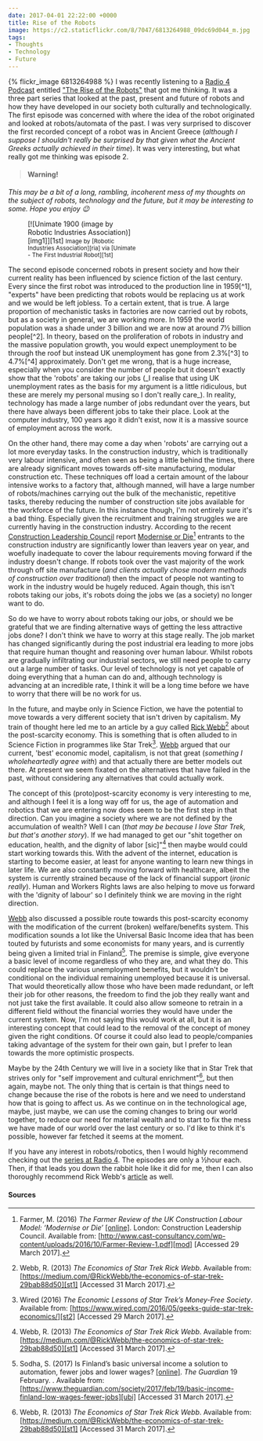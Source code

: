 ```yaml
---
date: 2017-04-01 22:22:00 +0000
title: Rise of the Robots
image: https://c2.staticflickr.com/8/7047/6813264988_09dc69d044_m.jpg
tags:
- Thoughts
- Technology
- Future
---
```


{% flickr_image 6813264988 %}
I was recently listening to a [Radio 4 Podcast][r4] entitled ["The Rise of the
Robots"][ror] that got me thinking. It was a three part series that looked at
the past, present and future of robots and how they have developed in our
society both culturally and technologically. The first episode was concerned
with where the idea of the robot originated and looked at robots/automata of
the past. I was very surprised to discover the first recorded concept of a robot
was in Ancient Greece (_although I suppose I shouldn't really be surprised by
that given what the Ancient Greeks actually achieved in their time_). It was
very interesting, but what really got me thinking was episode 2.

> #### Warning!
  _This may be a bit of a long, rambling, incoherent mess of my thoughts on the
  subject of robots, technology and the future, but it may be interesting to 
  some. Hope you enjoy :wink:_

<figure class='flickr image alignright' style='width: 225px;' markdown='1'>
[![Unimate 1900 (image by Robotic Industries Association)][img1]][1st]
<small class='aligncentre' markdown='1'>Image by [Robotic Industries 
  Association][ria] via [Unimate - The First Industrial Robot][1st]</small>
</figure>
The second episode concerned robots in present society and how their current
reality has been influenced by science fiction of the last century. Every since
the first robot was introduced to the production line in 1959[^1], "experts"
have been predicting that robots would be replacing us at work and we would be
left jobless. To a certain extent, that is true. A large proportion of
mechanistic tasks in factories are now carried out by robots, but as a society
in general, we are working more. In 1959 the world population was a shade under
3 billion and we are now at around 7&frac12; billion people[^2]. In theory,
based on the proliferation of robots in industry and the massive population
growth, you would expect unemployment to be through the roof but instead UK
unemployment has gone from 2.3%[^3] to 4.7%[^4] approximately. Don't get me
wrong, that is a huge increase, especially when you consider the number of
people but it doesn't exactly show that the 'robots' are taking our jobs (_I
realise that using UK unemployment rates as the basis for my argument is a
little ridiculous, but these are merely my personal musing so I don't really
care_). In reality, technology has made a large number of jobs redundant over
the years, but there have always been different jobs to take their place. Look
at the computer industry, 100 years ago it didn't exist, now it is a massive
source of employment across the work.

On the other hand, there may come a day when 'robots' are carrying out a lot
more everyday tasks. In the construction industry, which is traditionally very
labour intensive, and often seen as being a little behind the times, there are
already significant moves towards off-site manufacturing, modular construction
etc. These techniques off load a certain amount of the labour intensive works to
a factory that, although manned, will have a large number of robots/machines
carrying out the bulk of the mechanistic, repetitive tasks, thereby reducing the
number of construction site jobs available for the workforce of the future. In
this instance though, I'm not entirely sure it's a bad thing. Especially given
the recruitment and training struggles we are currently having in the
construction industry. According to the recent [Construction Leadership
Council][clc] report [Modernise or Die][mod][^5] entrants to the construction
industry are significantly lower than leavers year on year, and woefully
inadequate to cover the labour requirements moving forward if the industry
doesn't change. If robots took over the vast majority of the work through off
site manufacture (_and clients actually chose modern methods of construction
over traditional_) then the impact of people not wanting to work in the industry
would be hugely reduced. Again though, this isn't robots taking our jobs, it's 
robots doing the jobs we (as a society) no longer want to do.

So do we have to worry about robots taking our jobs, or should we be grateful
that we are finding alternative ways of getting the less attractive jobs done?
I don't think we have to worry at this stage really. The job market has changed
significantly during the post industrial era leading to more jobs that require
human thought and reasoning over human labour. Whilst robots are gradually
infiltrating our industrial sectors, we still need people to carry out a large
number of tasks. Our level of technology is not yet capable of doing everything
that a human can do and, although technology is advancing at an incredible rate,
I think it will be a long time before we have to worry that there will be no
work for us.

In the future, and maybe only in Science Fiction, we have the potential to move
towards a very different society that isn't driven by capitalism. My train of 
thought here led me to an article by a guy called [Rick Webb][st1][^6] about the
post-scarcity economy.  This is something that is often alluded to in Science
Fiction in programmes like Star Trek[^7]. [Webb][st1] argued that our current,
'best' economic model, capitalism, is not that great (_something I
wholeheartedly agree with_) and that actually there are better models out there.
At present we seem fixated on the alternatives that have failed in the past,
without considering any alternatives that could actually work.

The concept of this (proto)post-scarcity economy is very interesting to me, and
although I feel it is a long way off for us, the age of automation and robotics
that we are entering now does seem to be the first step in that direction. Can
you imagine a society where we are not defined by the accumulation of wealth?
Well I can (_that may be because I love Star Trek, but that's another story_).
If we had managed to get our "shit together on education, health, and the
dignity of labor [sic]"[^6] then maybe would could start working towards this.
With the advent of the internet, education is starting to become easier, at
least for anyone wanting to learn new things in later life. We are also
constantly moving forward with healthcare, albeit the system is currently
strained because of the lack of financial support (_ironic really_). Human and
Workers Rights laws are also helping to move us forward with the 'dignity of
labour' so I definitely think we are moving in the right direction.

[Webb][st1] also discussed a possible route towards this post-scarcity economy
with the modification of the current (broken) welfare/benefits system. This
modification sounds a lot like the Universal Basic Income idea that has been 
touted by futurists and some economists for many years, and is currently being
given a limited trial in Finland[^8]. The premise is simple, give everyone a
basic level of income regardless of who they are, and what they do. This could
replace the various unemployment benefits, but it wouldn't be conditional on the
individual remaining unemployed because it is universal. That would
theoretically allow those who have been made redundant, or left their job for
other reasons, the freedom to find the job they really want and not just take
the first available. It could also allow someone to retrain in a different field
without the financial worries they would have under the current system. Now, I'm
not saying this would work at all, but it is an interesting concept that could
lead to the removal of the concept of money given the right conditions. Of
course it could also lead to people/companies taking advantage of the system for
their own gain, but I prefer to lean towards the more optimistic prospects.

Maybe by the 24th Century we will live in a society like that in Star Trek that
strives only for "self improvement and cultural enrichment"[^6], but then again,
maybe not. The only thing that is certain is that things need to change because
the rise of the robots is here and we need to understand how that is going to
affect us. As we continue on in the technological age, maybe, just maybe, we can
use the coming changes to bring our world together, to reduce our need for 
material wealth and to start to fix the mess we have made of our world over the
last century or so. I'd like to think it's possible, however far fetched it 
seems at the moment.

If you have any interest in robots/robotics, then I would highly recommend
checking out the [series at Radio 4][ror]. The episodes are only a &frac12;hour
each. Then, if that leads you down the rabbit hole like it did for me, then I
can also thoroughly recommend Rick Webb's [article][st1] as well. 


#### Sources



[^1]: Robotic Industries Association (2017) _Unimate - The First Industrial Robot_. Available from: [http://www.robotics.org/joseph-engelberger/unimate.cfm][1st] [Accessed 28 March 2017].
[^2]: Roser, M. and Ortiz-Ospina, E. (2017) _World Population Growth_. Available from: [https://ourworldindata.org/world-population-growth/][pop] [Accessed 29 March 2017].
[^3]: Denman, J. and McDonald, P. (1996) Unemployment statistics from 1881 to the present day. _Labour Market Trends_ [[online]][lmt]. January 1996, pp. 5-17. [Accessed 29 March 2017].
[^4]: Office of National Statistics (2017) _Statistical bulletin: UK labour market: Mar 2017_ [[online]][elm]. Newport: Office of National Statistics. Available from: [https://www.ons.gov.uk/employmentandlabourmarket/peopleinwork/employmentandemployeetypes/bulletins/uklabourmarket/mar2017][elm] [Accessed 29 March 2017].
[^5]: Farmer, M. (2016) _The Farmer Review of the UK Construction Labour Model: ‘Modernise or Die’_ [[online]][mod]. London: Construction Leadership Council. Available from: [http://www.cast-consultancy.com/wp-content/uploads/2016/10/Farmer-Review-1.pdf][mod] [Accessed 29 March 2017].
[^6]: Webb, R. (2013) _The Economics of Star Trek Rick Webb_. Available from: [https://medium.com/@RickWebb/the-economics-of-star-trek-29bab88d50][st1] [Accessed 31 March 2017].
[^7]: Wired (2016) _The Economic Lessons of Star Trek’s Money-Free Society_. Available from: [https://www.wired.com/2016/05/geeks-guide-star-trek-economics/][st2] [Accessed 29 March 2017].
[^8]: Sodha, S. (2017) Is Finland’s basic universal income a solution to automation, fewer jobs and lower wages? [[online]][ubi]. _The Guardian_ 19 February. . Available from: [https://www.theguardian.com/society/2017/feb/19/basic-income-finland-low-wages-fewer-jobs][ubi] [Accessed 31 March 2017].


[r4]: http://www.bbc.co.uk/podcasts/radio4 "BBC Podcasts - Radio 4"
[ror]: http://www.bbc.co.uk/programmes/b08fg08m "BBC Radio 4 - The Rise of the Robots"
[1st]: https://www.automate.org/a3-content/joseph-engelberger-unimate "Unimate - The First Industrial Robot"
[pop]: https://ourworldindata.org/world-population-growth/ "World Population Growth"
[lmt]: https://www.ons.gov.uk/ons/rel/lms/labour-market-trends--discontinued-/january-1996/unemployment-since-1881.pdf "Unemployment statistics from 1881 to the present day"
[elm]: https://www.ons.gov.uk/employmentandlabourmarket/peopleinwork/employmentandemployeetypes/bulletins/uklabourmarket/mar2017 "Statistical bulletin: UK labour market: Mar 2017"
[ria]: https://www.robotics.org/ "RIA - Robotics Online - Industrial Robot Automation"
[clc]: http://www.constructionleadershipcouncil.co.uk/ "Construction Leadership Council"
[mod]: http://www.cast-consultancy.com/wp-content/uploads/2016/10/Farmer-Review-1.pdf "The Farmer Review of the UK Construction Labour Model: ‘Modernise or Die’"
[st1]: https://medium.com/@RickWebb/the-economics-of-star-trek-29bab88d50 "The Economics of Star Trek Rick Webb"
[st2]: https://www.wired.com/2016/05/geeks-guide-star-trek-economics/ "The Economic Lessons of Star Trek’s Money-Free Society | WIRED"
[ubi]: https://www.theguardian.com/society/2017/feb/19/basic-income-finland-low-wages-fewer-jobs "Is Finland’s basic universal income a solution to automation, fewer jobs and lower wages?"
[cc]: https://www.flickr.com/photos/wiredforsound23/ "Chris Christian"
[fl]: https://www.flickr.com/photos/wiredforsound23/6813264988 "Rock Em Sock Em Robots"

[img1]: https://www.automate.org/userAssets/a3/a3Uploads/Engelberger/Images/tonight_show.jpg